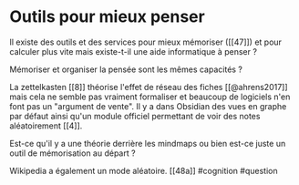 # Outils pour mieux penser

Il existe des outils et des services pour mieux mémoriser ([[47]]) et pour calculer plus vite mais existe-t-il une aide informatique à penser ?

Mémoriser et organiser la pensée sont les mêmes capacités ?

La zettelkasten [[8]] théorise l'effet de réseau des fiches [[@ahrens2017]] mais cela ne semble pas vraiment formaliser et beaucoup de logiciels n'en font pas un "argument de vente". Il y a dans Obsidian des vues en graphe par défaut ainsi qu'un module officiel permettant de voir des notes aléatoirement [[4]].

Est-ce qu'il y a une théorie derrière les mindmaps ou bien est-ce juste un outil de mémorisation au départ ?

Wikipedia a également un mode aléatoire.
 [[48a]]
#cognition #question 
